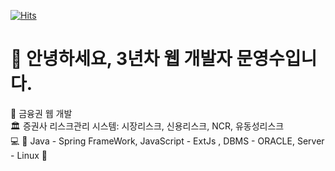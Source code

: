 [![Hits](https://hits.seeyoufarm.com/api/count/incr/badge.svg?url=https%3A%2F%2Fgithub.com%2Fyoungsoomoon%2F&count_bg=%2379C83D&title_bg=%23555555&icon=&icon_color=%23E7E7E7&title=hits&edge_flat=false)](https://hits.seeyoufarm.com)               
# 👋 안녕하세요, 3년차 웹 개발자 문영수입니다.

  🏢 금융권 웹 개발 <br>
  🏛️ 증권사 리스크관리 시스템: 시장리스크, 신용리스크, NCR, 유동성리스크 <br>
  :computer: 💙 Java - Spring FrameWork, JavaScript - ExtJs , DBMS - ORACLE, Server - Linux 💙
